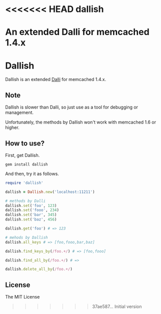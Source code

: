 <<<<<<< HEAD
dallish
=======

An extended Dalli for memcached 1.4.x
=======
# Dallish

Dallish is an extended [Dalli](https://github.com/mperham/dalli) for memcached 1.4.x.

## Note

Dallish is slower than Dalli, so just use as a tool for debugging or management.

Unfortunately, the methods by Dallish won't work with memcached 1.6 or higher.

## How to use?

First, get Dallish.

```
gem install dallish
```

And then, try it as follows.

```ruby
require 'dallish'

dallish = Dallish.new('localhost:11211')

# methods by Dalli
dallish.set('foo', 123)
dallish.set('fooo', 234)
dallish.set('bar', 345)
dallish.set('baz', 456)

dallish.get('foo') # => 123

# mehods by Dallish
dallish.all_keys # => [foo,fooo,bar,baz]

dallish.find_keys_by(/foo.+/) # => [foo,fooo]

dallish.find_all_by(/foo.+/) # => 

dallish.delete_all_by(/foo.+/)
```

## License

The MIT License
>>>>>>> 37ae587... Initial version
